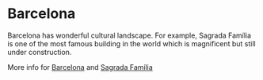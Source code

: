 # Barcelona

Barcelona has wonderful cultural landscape. For example, Sagrada Família is one of the most
famous building in the world which is magnificent but still under construction.

More info for [Barcelona][1] and [Sagrada Família][2]

[1]: https://en.wikipedia.org/wiki/Barcelona
[2]: https://en.wikipedia.org/wiki/Sagrada_Família 
